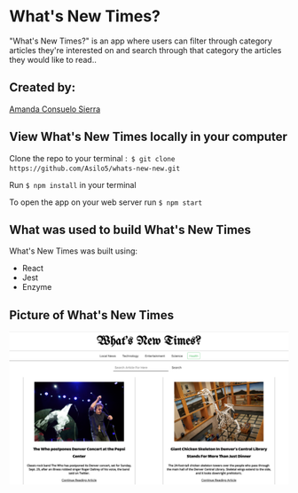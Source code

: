 # What's New Times? 

"What's New Times?" is an app where users can filter through category articles they're interested on and search through that category the articles they would like to read.. 

## Created by:
[Amanda Consuelo Sierra](https://github.com/Asilo5)

## View What's New Times locally in your computer

Clone the repo to your terminal :``` $ git clone https://github.com/Asilo5/whats-new-new.git```

Run ``` $ npm install ``` in your terminal

To open the app on your web server run ``` $ npm start ```

## What was used to build What's New Times

What's New Times was built using:
  - React
  - Jest
  - Enzyme
  
## Picture of What's New Times

![image of What's New Times app](https://github.com/Asilo5/whats-new-new/blob/master/Screenshot%202019-11-19%20at%2019.25.38.png)
